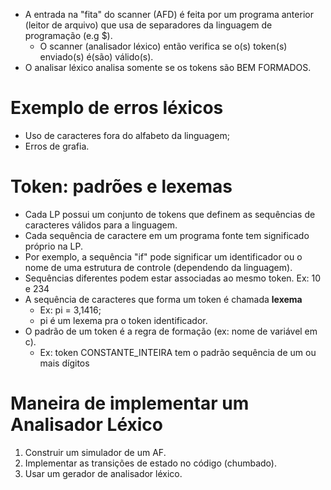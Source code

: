 - A entrada na "fita" do scanner (AFD) é feita por um programa anterior (leitor de arquivo) que usa de separadores da linguagem de programação (e.g $).
	- O scanner (analisador léxico) então verifica se o(s) token(s) enviado(s) é(são) válido(s).
- O analisar léxico analisa somente se os tokens são BEM FORMADOS.
# Exemplo de erros léxicos
- Uso de caracteres fora do alfabeto da linguagem;
- Erros de grafia.

# Token: padrões e lexemas
- Cada LP possui um conjunto de tokens que definem as sequências de caracteres válidos para a linguagem.
- Cada sequência de caractere em um programa fonte tem significado próprio na LP.
- Por exemplo, a sequência "if" pode significar um identificador ou o nome de uma estrutura de controle (dependendo da linguagem).
- Sequências diferentes podem estar associadas ao mesmo token. Ex: 10 e 234
- A sequência de caracteres que forma um token é chamada **lexema**
	- Ex: pi = 3,1416; 
	- pi é um lexema pra o token identificador.
- O padrão de um token é a regra de formação (ex: nome de variável em c).
	- Ex: token CONSTANTE_INTEIRA tem o padrão sequência de um ou mais dígitos

# Maneira de implementar um Analisador Léxico
1) Construir um simulador de um AF.
2) Implementar as transições de estado no código (chumbado).
3) Usar um gerador de analisador léxico.
